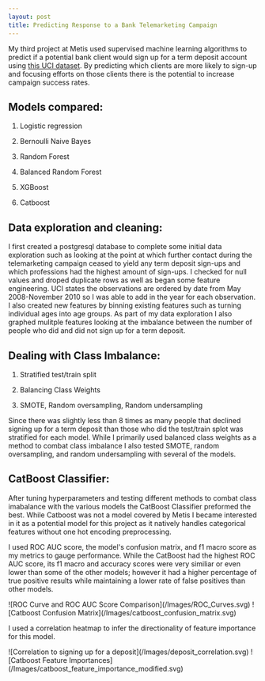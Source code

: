 ```yaml
---
layout: post
title: Predicting Response to a Bank Telemarketing Campaign
---
```


My third project at Metis used supervised machine learning algorithms to predict if a potential bank client would sign up for a term deposit account using [this UCI dataset](https://archive.ics.uci.edu/ml/datasets/Bank+Marketing). By predicting which clients are more likely to sign-up and focusing efforts on those clients there is the potential to increase campaign success rates.

## Models compared:

1. Logistic regression

2. Bernoulli Naive Bayes

3. Random Forest

4. Balanced Random Forest

5. XGBoost

6. Catboost

## Data exploration and cleaning:

<p>I first created a postgresql database to complete some initial data exploration such as looking at the point at which further contact during the telemarketing campaign ceased to yield any term deposit sign-ups and which professions had the highest amount of sign-ups. I checked for null values and droped duplicate rows as well as began some feature engineering. UCI states the observations are ordered by date from May 2008-November 2010 so I was able to add in the year for each observation. I also created new features by binning existing features such as turning individual ages into age groups. As part of my data exploration I also graphed mulitple features looking at the imbalance between the number of people who did and did not sign up for a term deposit.</p>

## Dealing with Class Imbalance:

1. Stratified test/train split

2. Balancing Class Weights

3. SMOTE, Random oversampling, Random undersampling

<p>Since there was slightly less than 8 times as many people that declined signing up for a term deposit than those who did the test/train splot was stratified for each model. While I primarily used balanced class weights as a method to combat class imbalance I also tested SMOTE, random oversampling, and random undersampling with several of the models.</p>

## CatBoost Classifier:
<p>After tuning hyperparameters and testing different methods to combat class imabalance with the various models the CatBoost Classifier preformed the best. While Catboost was not a model covered by Metis I became interested in it as a potential model for this project as it natively handles categorical features without one hot encoding preprocessing.</p> 
<p>I used ROC AUC score, the model's confusion matrix, and f1 macro score as my metrics to gauge performance. While the CatBoost had the highest ROC AUC score, its f1 macro and accuracy scores were very similiar or even lower than some of the other models; however it had a higher percentage of true positive results while maintaining a lower rate of false positives than other models.</p>
![ROC Curve and ROC AUC Score Comparison](/Images/ROC_Curves.svg)
![Catboost Confusion Matrix](/Images/catboost_confusion_matrix.svg)
<p>I used a correlation heatmap to infer the directionality of feature importance for this model.</p>
![Correlation to signing up for a deposit](/Images/deposit_correlation.svg)
![Catboost Feature Importances](/Images/catboost_feature_importance_modified.svg)
